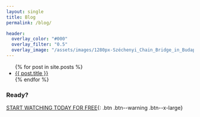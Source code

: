 ```yaml
---
layout: single
title: Blog
permalink: /blog/

header:
  overlay_color: "#000"
  overlay_filter: "0.5"
  overlay_image: "/assets/images/1280px-Széchenyi_Chain_Bridge_in_Budapest_at_night.jpg"
---
```

<ul>
  {% for post in site.posts %}
    <li>
      <a href="{{ post.url }}">{{ post.title }}</a>
    </li>
  {% endfor %}
</ul>

### Ready?

[START WATCHING TODAY FOR FREE](https://www.amazon.com/NEWEST-Amplified-Digital-Antenna-65-80/dp/B07B1VKXJD/ref=as_li_ss_tl?_encoding=UTF8&psc=1&refRID=YRX24KV69J9TE8QW35WR&linkCode=ll1&tag=fubutv0e-20&linkId=3d190b0d8b0fa646654a545190ddca16){: .btn .btn--warning .btn--x-large}
